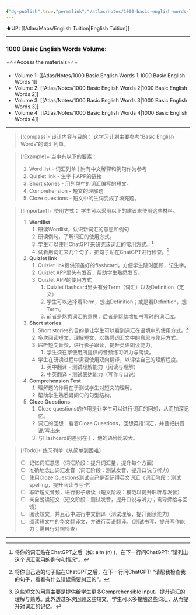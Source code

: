 ```yaml
---
{"dg-publish":true,"permalink":"/atlas/notes/1000-basic-english-words-learning-program/","tags":["BEW","Tuition/English"]}
---
```


⬆️UP: [[Atlas/Maps/English Tuition\|English Tuition]]

---
### 1000 Basic English Words Volume:
⭐⭐⭐Access the materials⭐⭐⭐
- Volume 1: [[Atlas/Notes/1000 Basic English Words 1\|1000 Basic English Words 1]]
- Volume 2: [[Atlas/Notes/1000 Basic English Words 2\|1000 Basic English Words 2]]
- Volume 3: [[Atlas/Notes/1000 Basic English Words 3\|1000 Basic English Words 3]]
- Volume 4: [[Atlas/Notes/1000 Basic English Words 4\|1000 Basic English Words 4]]

---

> [!compass]- 设计内容与目的：
这学习计划主要参考"Basic English Words“的词汇列单。

> [!Example]+ 当中有以下的要素：
> 1. Word list - 词汇列单 | 附有中文解释和例句作为参考
> 2. Quizlet link - 生字卡APP的链接
> 3. Short stories - 用列单中的词汇编写的短文。
> 4. Comprehension - 短文的理解题
> 5. Cloze questions - 短文中的生词变成了填充题。

> [!Important]+ 使用方式：
学生可以采用以下的建议来使用这些材料。
> 1. **Wordlist**
> 		1. 研读Wordlist，认识新词汇的意思和例句
> 		2. 研读例句，了解词汇的使用方式。
> 		3. 学生可以使用ChatGPT来研究该词汇的常用方式。[^1]
> 		4. 试着用词汇来几个句子，把句子贴在ChatGPT进行检查。[^2]
> 2. **Quizlet link**
> 		1. Quizlet link提供预备好的flashcard，方便学生随时回顾，记生字。
> 		2. Quizlet APP里头有发音，帮助学生熟悉发音。
> 		3. Quizlet APP的使用方式
> 			1. Quizlet flashcard里头有分Term（词汇）以及Definition（定义）
> 			2. 学生可以选择看Term，想出Definition；或是看Definition，想Term。
> 			3. 前者是熟悉词汇的意思，后者是帮助增加书写时的词汇库。
> 3. **Short stories**
>		1. Short stories的目的是让学生可以看到词汇在语境中的使用方式。[^3]
>		2. 多次阅读短文，理解短文，以熟悉词汇文中的意思与使用方式。
>		3. 聆听短文音频，进行影子跟读，提升英语朗读能力。
>			1. 学生须在家使用所提供的音频练习听力与朗读。
>		4. 学生在研读过程中需要使用双向翻译，以评估自己的理解程度。
>			1. 英中翻译 - 测试理解能力（阅读与理解）
>			2. 中英翻译 - 测试表达能力（写作与口说）
> 4. **Comprehension Test**
> 		1. 理解题的作用在于测试学生对短文的理解。
> 		2. 帮助学生熟悉疑问句的句型结构。
> 5. **Cloze Questions**
>		1. Cloze questions的作用是让学生可以进行词汇的回想，从而加深记忆。
>		2. 词汇的回想：看着Cloze Questions，回想英语词汇，并且把拼音说/写出来
>		3. 与Flashcard的差别在于，他的语境比较大。

> [!Todo]+ 练习列单（从简单到困难）：
> - [ ] 记忆词汇意思（词汇阶段：提升词汇量，提升每个方面）
> - [ ] 准确地念出词汇发音（词汇阶段：测试发音，提升口说与听力）
> - [ ] 使用Cloze Questions测试自己是否记得英文词汇（词汇阶段：测试spelling，提升阅读与写作）
> - [ ] 聆听短文音频，进行影子跟读（短文阶段：模范以提升聆听与发音）
> - [ ] 亲自朗读短文（短文阶段：测试发音，提升口说与听力；需导师给与回馈）
> - [ ] 阅读短文，并且心中进行中文翻译（测试理解，提升阅读能力）
> - [ ] 阅读短文中的华文翻译文，并进行英语翻译。（测试书写，提升写作能力；需自行对照检查）

---


[^1]: 将你的词汇贴在ChatGPT之后（如: aim (n) )，在下一行问ChatGPT: ”请列出这个词汇常用的例句和情况“。
[^2]: 将你自己造的句子贴在ChatGPT之后，在下一行问ChatGPT: “请帮我检查我的句子，看看有什么错误需要纠正的”。
[^3]: 这些短文的用意主要是提供给学生更多Comprehensible input，提升词汇的理解与熟悉。此外透过多次回顾这些短文，学生可以多接触这些词汇，从而提升对词汇的记忆。